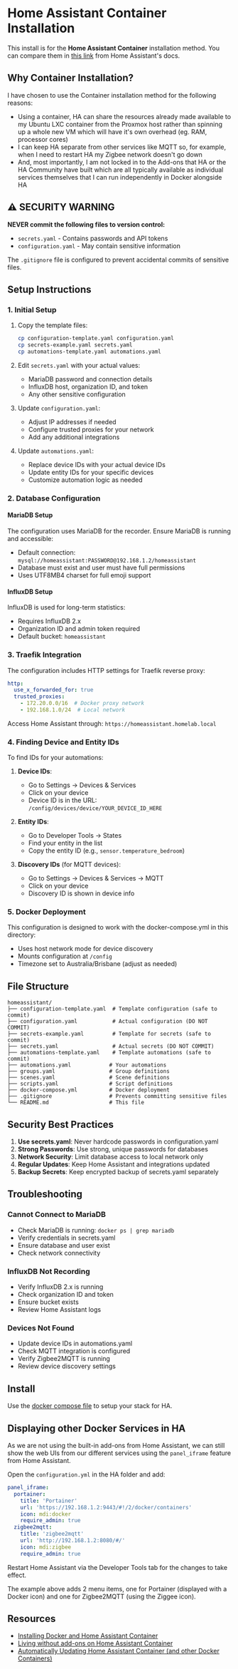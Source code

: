 # Home Assistant Container Installation

This install is for the **Home Assistant Container** installation method. You can compare them in [this link](https://www.home-assistant.io/installation#compare-installation-methods) from Home Assistant's docs.

## Why Container Installation?

I have chosen to use the Container installation method for the following reasons:

- Using a container, HA can share the resources already made available to my Ubuntu LXC container from the Proxmox host rather than spinning up a whole new VM which will have it's own overhead (eg. RAM, processor cores)
- I can keep HA separate from other services like MQTT so, for example, when I need to restart HA my Zigbee network doesn't go down
- And, most importantly, I am not locked in to the Add-ons that HA or the HA Community have built which are all typically available as individual services themselves that I can run independently in Docker alongside HA

## ⚠️ SECURITY WARNING

**NEVER commit the following files to version control:**
- `secrets.yaml` - Contains passwords and API tokens
- `configuration.yaml` - May contain sensitive information

The `.gitignore` file is configured to prevent accidental commits of sensitive files.

## Setup Instructions

### 1. Initial Setup

1. Copy the template files:
   ```bash
   cp configuration-template.yaml configuration.yaml
   cp secrets-example.yaml secrets.yaml
   cp automations-template.yaml automations.yaml
   ```

2. Edit `secrets.yaml` with your actual values:
   - MariaDB password and connection details
   - InfluxDB host, organization ID, and token
   - Any other sensitive configuration

3. Update `configuration.yaml`:
   - Adjust IP addresses if needed
   - Configure trusted proxies for your network
   - Add any additional integrations

4. Update `automations.yaml`:
   - Replace device IDs with your actual device IDs
   - Update entity IDs for your specific devices
   - Customize automation logic as needed

### 2. Database Configuration

#### MariaDB Setup
The configuration uses MariaDB for the recorder. Ensure MariaDB is running and accessible:
- Default connection: `mysql://homeassistant:PASSWORD@192.168.1.2/homeassistant`
- Database must exist and user must have full permissions
- Uses UTF8MB4 charset for full emoji support

#### InfluxDB Setup
InfluxDB is used for long-term statistics:
- Requires InfluxDB 2.x
- Organization ID and admin token required
- Default bucket: `homeassistant`

### 3. Traefik Integration

The configuration includes HTTP settings for Traefik reverse proxy:
```yaml
http:
  use_x_forwarded_for: true
  trusted_proxies:
    - 172.20.0.0/16  # Docker proxy network
    - 192.168.1.0/24  # Local network
```

Access Home Assistant through: `https://homeassistant.homelab.local`

### 4. Finding Device and Entity IDs

To find IDs for your automations:

1. **Device IDs**:
   - Go to Settings → Devices & Services
   - Click on your device
   - Device ID is in the URL: `/config/devices/device/YOUR_DEVICE_ID_HERE`

2. **Entity IDs**:
   - Go to Developer Tools → States
   - Find your entity in the list
   - Copy the entity ID (e.g., `sensor.temperature_bedroom`)

3. **Discovery IDs** (for MQTT devices):
   - Go to Settings → Devices & Services → MQTT
   - Click on your device
   - Discovery ID is shown in device info

### 5. Docker Deployment

This configuration is designed to work with the docker-compose.yml in this directory:
- Uses host network mode for device discovery
- Mounts configuration at `/config`
- Timezone set to Australia/Brisbane (adjust as needed)

## File Structure

```
homeassistant/
├── configuration-template.yaml  # Template configuration (safe to commit)
├── configuration.yaml           # Actual configuration (DO NOT COMMIT)
├── secrets-example.yaml         # Template for secrets (safe to commit)
├── secrets.yaml                 # Actual secrets (DO NOT COMMIT)
├── automations-template.yaml    # Template automations (safe to commit)
├── automations.yaml            # Your automations
├── groups.yaml                 # Group definitions
├── scenes.yaml                 # Scene definitions
├── scripts.yaml                # Script definitions
├── docker-compose.yml          # Docker deployment
├── .gitignore                  # Prevents committing sensitive files
└── README.md                   # This file
```

## Security Best Practices

1. **Use secrets.yaml**: Never hardcode passwords in configuration.yaml
2. **Strong Passwords**: Use strong, unique passwords for databases
3. **Network Security**: Limit database access to local network only
4. **Regular Updates**: Keep Home Assistant and integrations updated
5. **Backup Secrets**: Keep encrypted backup of secrets.yaml separately

## Troubleshooting

### Cannot Connect to MariaDB
- Check MariaDB is running: `docker ps | grep mariadb`
- Verify credentials in secrets.yaml
- Ensure database and user exist
- Check network connectivity

### InfluxDB Not Recording
- Verify InfluxDB 2.x is running
- Check organization ID and token
- Ensure bucket exists
- Review Home Assistant logs

### Devices Not Found
- Update device IDs in automations.yaml
- Check MQTT integration is configured
- Verify Zigbee2MQTT is running
- Review device discovery settings

## Install

Use the [docker compose file](docker-compose.yml) to setup your stack for HA.

## Displaying other Docker Services in HA

As we are not using the built-in add-ons from Home Assistant, we can still show the web UIs from our different services using the `panel_iframe` feature from Home Assistant.

Open the `configuration.yml` in the HA folder and add:

```yml
panel_iframe:
  portainer:
    title: 'Portainer'
    url: 'https://192.168.1.2:9443/#!/2/docker/containers'
    icon: mdi:docker
    require_admin: true
  zigbee2mqtt:
    title: 'zigbee2mqtt'
    url: 'http://192.168.1.2:8080/#/'
    icon: mdi:zigbee
    require_admin: true
```

Restart Home Assistant via the Developer Tools tab for the changes to take effect.

The example above adds 2 menu items, one for Portainer (displayed with a Docker icon) and one for Zigbee2MQTT (using the Ziggee icon).

## Resources

- [Installing Docker and Home Assistant Container](https://www.youtube.com/watch?v=S-itdbqwj4I)
- [Living without add-ons on Home Assistant Container](https://www.youtube.com/watch?v=DV_OD4OPKno)
- [Automatically Updating Home Assistant Container (and other Docker Containers)](https://www.youtube.com/watch?v=Wx1TsuTgv_Q)
